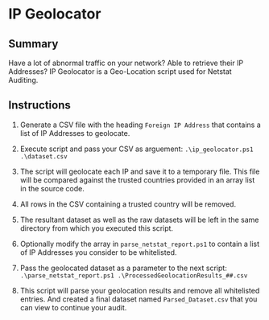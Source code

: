 ﻿# IP Geolocator

## Summary

Have a lot of abnormal traffic on your network? Able to retrieve their IP Addresses? IP Geolocator is a Geo-Location script used for Netstat Auditing.

## Instructions

1) Generate a CSV file with the heading `Foreign IP Address` that contains a list of IP Addresses to geolocate.

2) Execute script and pass your CSV as arguement: `.\ip_geolocator.ps1 .\dataset.csv`
  
3) The script will geolocate each IP and save it to a temporary file. This file will be compared against the trusted countries provided in an array list in the source code.

4) All rows in the CSV containing a trusted country will be removed. 

5) The resultant dataset as well as the raw datasets will be left in the same directory from which you executed this script. 

6) Optionally modify the array in `parse_netstat_report.ps1` to contain a list of IP Addresses you consider to be whitelisted.

6) Pass the geolocated dataset as a parameter to the next script: `.\parse_netstat_report.ps1 .\ProcessedGeolocationResults_##.csv`

7) This script will parse your geolocation results and remove all whitelisted entries. And created a final dataset named `Parsed_Dataset.csv` that you can view to continue your audit.
